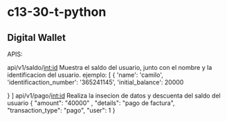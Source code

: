 # c13-30-t-python

## Digital Wallet

APIS:

api/v1/saldo/<int:id>
Muestra el saldo del usuario, junto con el nombre y la identificacion del usuario.
ejemplo:
[
{
'name': 'camilo',
'identificaction_number': '365241145',
'initial_balance': 20000

}
]
api/v1/pago/<int:id>
Realiza la insecion de datos y descuenta del saldo del usuario
{
"amount": "40000" ,
"details": "pago de factura",
"transaction_type": "pago",
"user": 1
}
